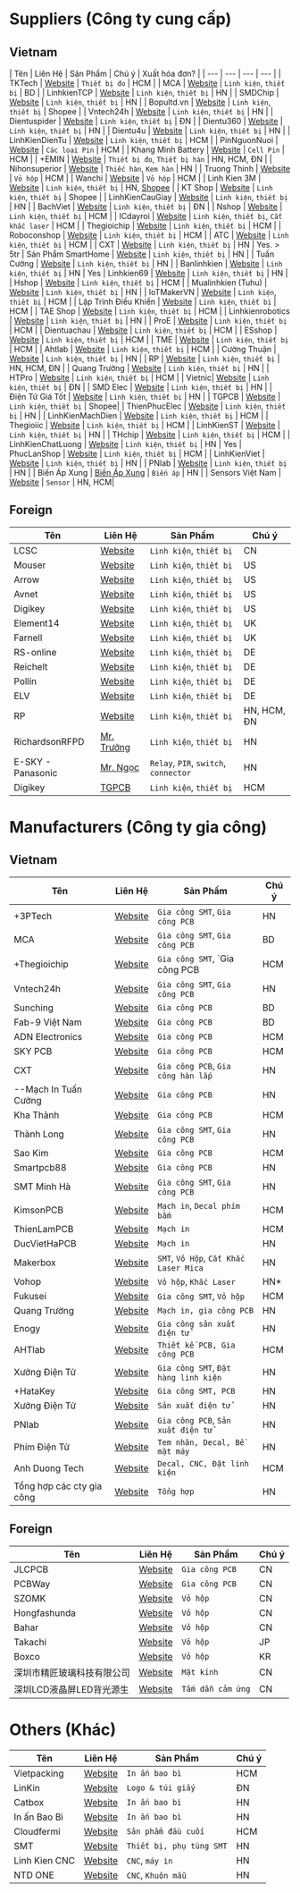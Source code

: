 # Suppliers (Công ty cung cấp)

## Vietnam

|   Tên   | Liên Hệ | Sản Phẩm | Chú ý | Xuất hóa đơn? |
|   ---   | ---     | ---      | ---   |
| TKTech | [Website](https://tktech.vn/) | `Thiết bị đo` | HCM |
| MCA | [Website](https://mcamotioncontrol.com) | `Linh kiện`, `thiết bị` | BD |
| LinhkienTCP | [Website](http://linhkientcp.vn/) | `Linh kiện`, `thiết bị` | HN |
| SMDChip | [Website](http://smdchip.vn/) | `Linh kiện`, `thiết bị` | HN |
| Bopultd.vn | [Website](https://shopee.vn/bopultd.vn) | `Linh kiện`, `thiết bị` | Shopee |
| Vntech24h | [Website](https://vntech24h.com/) | `Linh kiện`, `thiết bị` | HN |
| Dientuspider | [Website](http://www.dientuspider.com/) | `Linh kiện`, `thiết bị` | ĐN |
| Dientu360 | [Website](https://dientu360.com/) | `Linh kiện`, `thiết bị` | HN |
| Dientu4u | [Website](https://www.dientu4u.com/) | `Linh kiện`, `thiết bị` | HN |
| LinhKienDienTu | [Website](https://linhkiendientu.vn/) | `Linh kiện`, `thiết bị` | HCM |
| PinNguonNuoi | [Website](http://www.pinnuoinguon.vn/index.aspx) | `Các loại Pin` | HCM |
| Khang Minh Battery | [Website](https://www.suapinlaptop.vn/Cell-pin-Li-ion-Ni-Mh-cac-loai.html) | `Cell Pin` | HCM |
| +EMIN | [Website](https://emin.vn/san-pham-1/pa.html) | `Thiết bị đo`, `Thiết bị hàn` | HN, HCM, ĐN |
| Nihonsuperior | [Website](http://www.nihonsuperior.co.th/vi/category/lead-free-solder/) | `Thiếc hàn`, `Kem hàn` | HN |
| Truong Thinh | [Website](http://tti.vn/) | `Vỏ hộp` | HCM |
| Wanchi | [Website](https://wanchi.vn/) | `Vỏ hộp` | HCM |
| Linh Kien 3M | [Website](https://chotroihn.vn/) | `Linh kiện`, `thiết bị` | HN, [Shopee](https://shopee.vn/linhkiendientu3m) |
| KT Shop | [Website](https://shopee.vn/trinh.nck) | `Linh kiện`, `thiết bị` | Shopee |
| LinhKienCauGiay | [Website](https://www.linhkiencaugiay.com/) | `Linh kiện`, `thiết bị` | HN |
| BachViet | [Website](https://dientubachviet.com/) | `Linh kiện`, `thiết bị` | ĐN |
| Nshop | [Website](https://nshopvn.com/) | `Linh kiện`, `thiết bị` | HCM |
| ICdayroi | [Website](https://icdayroi.com/) | `Linh kiện`, `thiết bị`, `Cắt khắc laser` | HCM |
| Thegioichip | [Website](https://thegioichip.com.vn/) | `Linh kiện`, `thiết bị` | HCM |
| Roboconshop | [Website](http://www.roboconshop.com/San-Pham.aspx) | `Linh kiện`, `thiết bị` | HCM |
| ATC | [Website](https://at-sky.com/san-pham.html) | `Linh kiện`, `thiết bị` | HCM |
| CXT | [Website](https://linhkien.cxt.vn/) | `Linh kiện`, `thiết bị` | HN | Yes. > 5tr
| Sản Phẩm SmartHome | [Website](https://sanphamsmarthome.vn/) | `Linh kiện`, `thiết bị` | HN |
| Tuấn Cường | [Website](https://linhkientuancuong.com/) | `Linh kiện`, `thiết bị` | HN |
| Banlinhkien | [Website](https://banlinhkien.com/) | `Linh kiện`, `thiết bị` | HN | Yes
| Linhkien69 | [Website](http://linhkien69.vn/) | `Linh kiện`, `thiết bị` | HN |
| Hshop | [Website](https://hshop.vn/) | `Linh kiện`, `thiết bị` | HCM |
| Mualinhkien (Tuhu) | [Website](https://mualinhkien.vn/) | `Linh kiện`, `thiết bị` | HN |
| IoTMakerVN | [Website](https://iotmaker.vn/) | `Linh kiện`, `thiết bị` | HCM |
| Lập Trình Điều Khiển | [Website](http://laptrinhdieukhien.com/) | `Linh kiện`, `thiết bị` | HCM |
| TAE Shop | [Website](https://tae.vn/) | `Linh kiện`, `thiết bị` | HCM |
| Linhkienrobotics | [Website](http://linhkienrobotics.com/) | `Linh kiện`, `thiết bị` | HN |
| ProE | [Website](http://www.proe.vn/) | `Linh kiện`, `thiết bị` | HCM |
| Dientuachau | [Website](http://www.dientuachau.com/) | `Linh kiện`, `thiết bị` | HCM |
| ESshop | [Website](https://www.esshop.vn) | `Linh kiện`, `thiết bị` | HCM |
| TME | [Website](http://tme.vn/) | `Linh kiện`, `thiết bị` | HCM |
| Ahtlab | [Website](https://ahtlab.com/) | `Linh kiện`, `thiết bị` | HCM |
| Cường Thuận | [Website](https://linhkienbandan.com/) | `Linh kiện`, `thiết bị` | HN |
| RP | [Website](https://store.rpc.vn/) | `Linh kiện`, `thiết bị` | HN, HCM, ĐN |
| Quang Trường | [Website](http://dientuquangtruong.com) | `Linh kiện`, `thiết bị` | HN |
| HTPro | [Website](https://htpro.vn/) | `Linh kiện`, `thiết bị` | HCM |
| Vietnic| [Website](https://www.vietnic.vn/) | `Linh kiện`, `thiết bị` | ĐN |
| SMD Elec | [Website](http://linhkienviet.vn/) | `Linh kiện`, `thiết bị` | HN |
| Điện Tử Giá Tốt | [Website](http://dientugiatot.vn/) | `Linh kiện`, `thiết bị` | HN |
| TGPCB | [Website](https://shopee.vn/shop/60399497/search) | `Linh kiện`, `thiết bị` | Shopee|
| ThienPhucElec | [Website](https://thienphucelectronics.com/) | `Linh kiện`, `thiết bị` | HN |
| LinhKienMachDien | [Website](http://linhkienmachdien.com/) | `Linh kiện`, `thiết bị` | HCM |
| Thegioiic | [Website](https://thegioiic.com/) | `Linh kiện`, `thiết bị` | HCM |
| LinhKienST | [Website](https://linhkienst.com/) | `Linh kiện`, `thiết bị` | HN |
| THchip | [Website](https://thchip.vn/) | `Linh kiện`, `thiết bị` | HCM |
| LinhKienChatLuong | [Website](http://linhkienchatluong.vn/) | `Linh kiện`, `thiết bị` | HN | Yes
| PhucLanShop | [Website](http://phuclanshop.com/) | `Linh kiện`, `thiết bị` | HCM |
| LinhKienViet | [Website](http://linhkienviet.vn/) | `Linh kiện`, `thiết bị` | HN |
| PNlab | [Website](https://www.pnlabvn.com/) | `Linh kiện`, `thiết bị` | HN |
| Biến Áp Xung | [Biến Áp Xung](https://www.facebook.com/profile.php?id=100011556900439) | `Biến áp` | HN |
| Sensors Việt Nam | [Website](https://sensors.vn/) | `Sensor` | HN, HCM|

## Foreign

|   Tên   | Liên Hệ | Sản Phẩm | Chú ý |
|   ---   | ---     | ---      | ---   |
| LCSC | [Website](https://lcsc.com/en) | `Linh kiện`, `thiết bị` | CN |
| Mouser | [Website](https://www.mouser.vn/) | `Linh kiện`, `thiết bị` | US |
| Arrow | [Website](https://www.arrow.com/) | `Linh kiện`, `thiết bị` | US |
| Avnet | [Website](https://www.avnet.com/wps/portal/apac) | `Linh kiện`, `thiết bị` | US |
| Digikey | [Website](https://www.digikey.vn/) | `Linh kiện`, `thiết bị` | US |
| Element14 | [Website](https://www.element14.com/) | `Linh kiện`, `thiết bị` | UK |
| Farnell | [Website](https://www.farnell.com/) | `Linh kiện`, `thiết bị` | UK |
| RS-online | [Website](https://de.rs-online.com) | `Linh kiện`, `thiết bị` | DE |
| Reichelt | [Website](https://www.reichelt.de/) | `Linh kiện`, `thiết bị` | DE |
| Pollin | [Website](https://www.pollin.de/) | `Linh kiện`, `thiết bị` | DE |
| ELV | [Website](https://de.elv.com/) | `Linh kiện`, `thiết bị` | DE |
| RP | [Website](https://store.rpc.vn/) | `Linh kiện`, `thiết bị` | HN, HCM, ĐN |
| RichardsonRFPD | [Mr. Trưởng](https://www.facebook.com/huutruongle) | `Linh kiện`, `thiết bị` | HN |
| E-SKY - Panasonic | [Mr. Ngọc](https://www.facebook.com/toan.trinhngoc.9) | `Relay`, `PIR`, `switch`, `connector` | HN |
| Digikey | [TGPCB](https://www.facebook.com/TGPCB) | `Linh kiện`, `thiết bị` | HCM |

# Manufacturers (Công ty gia công)

## Vietnam

|   Tên   | Liên Hệ | Sản Phẩm | Chú ý |
|   ---   | ---     | ---      | ---   |
| +3PTech | [Website](https://3ptech.vn/en/) | `Gia công SMT`, `Gia công PCB` | HN |
| MCA | [Website](https://mcamotioncontrol.com/category/gia-cong-pcb) | `Gia công SMT`, `Gia công PCB` | BD |
| +Thegioichip | [Website](https://thegioichip.com.vn/pages/gia-cong-mach-in-pcb) | `Gia công SMT`, `Gia công PCB | HCM |
| Vntech24h | [Website](https://vntech24h.com/) | `Gia công SMT`, `Gia công PCB` | HN |
| Sunching | [Website](https://www.sunchingpcb.com/) | `Gia công PCB` | BD |
| Fab-9 Việt Nam | [Website](https://www.fab-9.com/services) | `Gia công PCB` | BD |
| ADN Electronics | [Website](http://anhduynguyenpcb.com) | `Gia công PCB` | HCM |
| SKY PCB | [Website](https://www.facebook.com/SkyPcb/) | `Gia công PCB` | HCM |
| CXT | [Website](https://machin.cxt.vn/) | `Gia công PCB`, `Gia công hàn lắp` | HN |
| --Mạch In Tuấn Cường | [Website](http://machintuancuong.com/) | `Gia công PCB` | HN |
| Kha Thành | [Website](https://www.pcb24h.com/) | `Gia công PCB` | HCM |
| Thành Long | [Website](http://thanhlongpcb.com.vn/dich-vu/)| `Gia công SMT`, `Gia công PCB` | HN |
| Sao Kim| [Website](http://www.saokim.vn/) | `Gia công PCB` | HCM |
| Smartpcb88| [Website](https://smartpcb88.com/) | `Gia công PCB` | HN |
| SMT Minh Hà | [Website](http://www.smtminhha.com/)| `Gia công SMT`, `Gia công PCB` | HN |
| KimsonPCB | [Website](http://kimsonpcb.vn) | `Mạch in`, `Decal phím bấm` | HCM |
| ThienLamPCB | [Website](http://www.thienlampcb.com/) | `Mạch in` | HCM |
| DucVietHaPCB | [Website](https://www.facebook.com/people/%C4%90%E1%BB%A9c-Vi%E1%BB%87t-H%C3%A0/100009798124337) | `Mạch in` | HN |
| Makerbox | [Website](http://project.makerbox.vn/) | `SMT`, `Vỏ Hộp`, `Cắt Khắc Laser Mica` | HN |
| Vohop | [Website](http://vohop.net/) | `Vỏ hộp`, `Khắc Laser` | HN* |
| Fukusei | [Website](http://fukusei.vn/) | `Gia công SMT`, `Vỏ hộp` | HCM |
| Quang Trường | [Website](http://dientuquangtruong.com) | `Mạch in, gia công PCB` | HN |
| Enogy | [Website](https://enogyglobal.com/) | `Gia công sản xuất điện tử` | HN |
| AHTlab | [Website](https://ahtlab.com/) | `Thiết kế PCB, Gia công PCB` | HCM |
| Xưởng Điện Tử | [Website](https://www.facebook.com/xuongdientu) | `Gia công SMT`, `Đặt hàng linh kiện` | HN |
| +HataKey| [Website](https://hatakey.com.vn/) | `Gia công SMT, PCB` | HN |
| Xưởng Điện Tử | [Website](https://www.facebook.com/xuongdientu/) | `Sản xuất điện tử` | HN |
| PNlab | [Website](https://www.pnlabvn.com/) | `Gia công PCB`, `Sản xuất điện tử` | HN |
| Phím Điện Tử | [Website](http://phimdientu.vn/) | `Tem nhãn, Decal, Bề mặt máy` | HN |
| Anh Duong Tech | [Website](https://anhduongtech.vn/) | `Decal, CNC, Đặt linh kiện` | HCM |
| Tổng hợp các cty gia công | [Website](https://www.jetro.go.jp/ext_images/world/asia/vn/company/SI2013_exhibitordirectory_rev.pdf) | `Tổng hợp` | HN |

## Foreign

|   Tên   | Liên Hệ | Sản Phẩm | Chú ý |
|   ---   | ---     | ---      | ---   |
| JLCPCB  | [Website](https://jlcpcb.com/) | `Gia công PCB` | CN |
| PCBWay  | [Website](https://www.pcbway.com/) | `Gia công PCB` | CN |
| SZOMK  | [Website](https://www.chinaenclosure.com/) | `Vỏ hộp` | CN |
| Hongfashunda | [Website](http://www.enclosure-box-mould.com/) | `Vỏ hộp` | CN |
| Bahar | [Website](http://www.bahar.asia/) | `Vỏ hộp` | CN |
| Takachi | [Website](http://www.takachi-enclosure.com/) | `Vỏ hộp` | JP |
| Boxco  | [Website](http://www.boxco.eu/) | `Vỏ hộp` | KR |
| 深圳市精匠玻璃科技有限公司  | [Website](https://jingjang.1688.com/?spm=a261y.7663282.autotrace-topNav.1.6df16d93MLogH4) | `Mặt kính` | CN |
| 深圳LCD液晶屏LED背光源生 | [Website](https://item.taobao.com/item.htm?spm=a1z02.1.2016030118.d2016038.3726782dpIMngJ&id=565878864894&scm=1007.10157.81291.100200300000000&pvid=2e6fd92e-ba20-4104-881b-fdd9be6b95b2) | `Tấm dẫn cảm ứng` | CN |

# Others (Khác)

|   Tên   | Liên Hệ | Sản Phẩm | Chú ý |
|   ---   | ---     | ---      | ---   |
| Vietpacking | [Website](https://vietpackaging.com/) | `In ấn bao bì` | HCM |
| LinKin | [Website](https://www.facebook.com/tuigiaylinkin/) | `Logo & túi giấy` | ĐN |
| Catbox | [Website](https://www.facebook.com/catboxvn/) | `In ấn bao bì` | HN |
| In ấn Bao Bì | [Website](https://www.facebook.com/baobitemnhan/) | `In ấn bao bì` | HN |
| Cloudfermi | [Website](http://www.cloudfermi.com/) | `Sản phẩm đầu cuối` | HCM |
| SMT | [Website](http://smtparts.vn) | `Thiết bị, phụ tùng SMT` | HN |
| Linh Kien CNC | [Website](http://linhkiencnc.com/) | `CNC`, `máy in` | HN |
| NTD ONE | [Website](http://jigcnc.com/) | `CNC`, `Khuôn mẫu` | HN |
